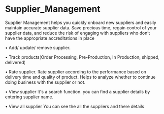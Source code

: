 # Supplier_Management

Supplier Management helps you quickly onboard new suppliers and easily maintain accurate supplier data. 
Save precious time, regain control of your supplier data, and reduce the risk of engaging with suppliers who don’t have 
the appropriate accreditations in place 

• Add/ update/ remove supplier.

• Track products(Order Processing, Pre-Production, In Production, shipped, delivered)

• Rate supplier.
Rate supplier according to the performance based on delivery time and quality of product.
Helps to analyze whether to continue doing business with the supplier or not.

• View supplier
It's a search function. you can find a supplier details by entering supplier name.

• View all supplier
You can see the all the suppliers and there details
